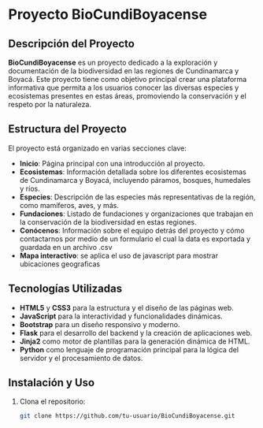 # Proyecto BioCundiBoyacense

## Descripción del Proyecto
**BioCundiBoyacense** es un proyecto dedicado a la exploración y documentación de la biodiversidad en las regiones de Cundinamarca y Boyacá. Este proyecto tiene como objetivo principal crear una plataforma informativa que permita a los usuarios conocer las diversas especies y ecosistemas presentes en estas áreas, promoviendo la conservación y el respeto por la naturaleza.

## Estructura del Proyecto
El proyecto está organizado en varias secciones clave:
- **Inicio**: Página principal con una introducción al proyecto.
- **Ecosistemas**: Información detallada sobre los diferentes ecosistemas de Cundinamarca y Boyacá, incluyendo páramos, bosques, humedales y ríos.
- **Especies**: Descripción de las especies más representativas de la región, como mamíferos, aves, y más.
- **Fundaciones**: Listado de fundaciones y organizaciones que trabajan en la conservación de la biodiversidad en estas regiones.
- **Conócenos**: Información sobre el equipo detrás del proyecto y cómo contactarnos por medio de un formulario el cual la data es exportada y guardada en un archivo .csv
- **Mapa interactivo**: se aplica el uso de javascript para mostrar ubicaciones geograficas

## Tecnologías Utilizadas
- **HTML5** y **CSS3** para la estructura y el diseño de las páginas web.
- **JavaScript** para la interactividad y funcionalidades dinámicas.
- **Bootstrap** para un diseño responsivo y moderno.
- **Flask** para el desarrollo del backend y la creación de aplicaciones web.
- **Jinja2** como motor de plantillas para la generación dinámica de HTML.
- **Python** como lenguaje de programación principal para la lógica del servidor y el procesamiento de datos.

## Instalación y Uso
1. Clona el repositorio:
   ```bash
   git clone https://github.com/tu-usuario/BioCundiBoyacense.git
